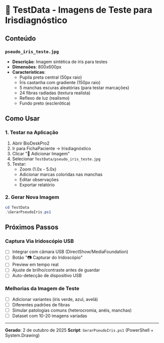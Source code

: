 # 📸 TestData - Imagens de Teste para Irisdiagnóstico

## Conteúdo

### `pseudo_iris_teste.jpg`
- **Descrição**: Imagem sintética de íris para testes
- **Dimensões**: 800x600px
- **Características**:
  - Pupila preta central (50px raio)
  - Íris castanha com gradiente (150px raio)
  - 5 manchas escuras aleatórias (para testar marcações)
  - 24 fibras radiadas (textura realista)
  - Reflexo de luz (realismo)
  - Fundo preto (esclerótica)

## Como Usar

### 1. Testar na Aplicação
1. Abrir BioDeskPro2
2. Ir para FichaPaciente → Irisdiagnóstico
3. Clicar "📁 Adicionar Imagem"
4. Selecionar `TestData/pseudo_iris_teste.jpg`
5. Testar:
   - Zoom (1.0x - 5.0x)
   - Adicionar marcas coloridas nas manchas
   - Editar observações
   - Exportar relatório

### 2. Gerar Nova Imagem
```powershell
cd TestData
.\GerarPseudoIris.ps1
```

## Próximos Passos

### Captura Via Iridoscópio USB
- [ ] Integrar com câmara USB (DirectShow/MediaFoundation)
- [ ] Botão "📷 Capturar do Iridoscópio"
- [ ] Preview em tempo real
- [ ] Ajuste de brilho/contraste antes de guardar
- [ ] Auto-detecção de dispositivo USB

### Melhorias da Imagem de Teste
- [ ] Adicionar variantes (íris verde, azul, avelã)
- [ ] Diferentes padrões de fibras
- [ ] Simular patologias comuns (heterocromia, anéis, manchas)
- [ ] Dataset com 10-20 imagens variadas

---

**Gerado**: 2 de outubro de 2025
**Script**: `GerarPseudoIris.ps1` (PowerShell + System.Drawing)
